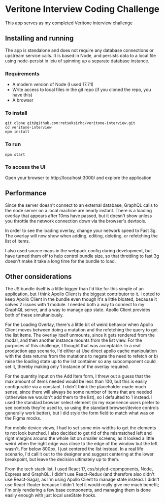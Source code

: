 # Veritone Interview Coding Challenge
This app serves as my completed Veritone interview challenge
## Installing and running
The app is standalone and does not require any database connections or upstream service calls. It is based in Node, and persists data to a local file using node-persist in leiu of spinning up a separate database instance.

### Requirements
- A modern version of Node (I used 17.7.1)
- Write access to local files in the git repo (if you cloned the repo, you have this)
- A browser

### To install
```
git clone git@github.com:retsoksirhc/veritone-interview.git
cd veritone-interview
npm install
```

### To run
```
npm start
```

### To access the UI
Open your browser to http://localhost:3000/ and explore the application

## Performance
Since the server doesn't connect to an external database, GraphQL calls to the node server on a local machine are nearly instant. There is a loading overlay that appears after 10ms have passed, but it doesn't show unless you throttle the network connection down via the browser's devtools.

In order to see the loading overlay, change your network speed to Fast 3g. The overlay will now show when adding, editing, deleting, or refetching the list of items.

I also used source maps in the webpack config during development, but have turned them off to help control bundle size, so that throttling to fast 3g doesn't make it take a long time for the bundle to load.

## Other considerations
The JS bundle itself is a little bigger than I'd like for this simple of an application, but I think Apollo Client is the biggest contributor to it. I opted to keep Apollo Client in the bundle even though it's a little bloated, because it solves 2 issues with 1 module. I needed both a way to connect to my GraphQL server, and a way to manage app state. Apollo Client provides both of these simultaniously.

For the Loading Overlay, there's a little bit of weird behavior when Apollo Client moves between doing a mutation and the refetching the query to get the list items. The overlay itself unmounts, since it gets rendered from the modal, and then another instance mounts from the list view. For the purposes of this challenge, I thought that was acceptable. In a real production app scenario, I'd either a) Use direct apollo cache manipulation with the data returns from the mutations to negate the need to refetch or b) raise the loading state up to the list container so any subcomponent could set it, thereby making only 1 instance of the overlay required.

For the quantity input on the Add Item form, I threw out a guess that the max amount of items needed would be less than 100, but this is easily configurable via a constant. I didn't think the placeholder made much sense, since there will always be some number of items that are needed (otherwise we wouldn't add them to the list), so I defaulted to 1 instead. I used the standard browser select element (in my experience users prefer to see controls they're used to, so using the standard browser/device controls generally work better), but I did style the form field to match what was on the Figma mocks.

For mobile device views, I had to set some min-widths to get the elements to not look bunched. I also decided to get rid of the mismatched left and right margins around the whole list on smaller screens, as it looked a little weird when the right edge was close to the edge of the window but the left wasn't. For below 800px, I just centered the list instead. In a real life scenario, I'd call it out to the designer and suggest centering at the lower breakpoint, but leave the decision ultimately up to them.

From the tech stack list, I used React 17, css/styled-copmponents, Node, Express and GraphQL. I didn't use React-Redux (and therefore also didn't use React-Saga), as I'm using Apollo Client to manage state instead. I didn't use React-Router because I didn't feel it would really give me much benefit; I'm only rendering a few base components, and managing them is done easily enough with just local useState hooks.
